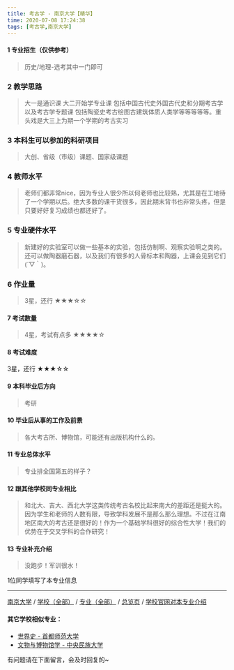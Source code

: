 ```yaml
---
title: 考古学 - 南京大学【精华】
time: 2020-07-08 17:24:38
tags: [考古学,南京大学]
---
```

#### 1 专业招生（仅供参考）  
> 历史/地理-选考其中一门即可


### 2 教学思路
> 大一是通识课 大二开始学专业课 包括中国古代史外国古代史和分期考古学以及考古学专题课 包括陶瓷史考古绘图古建筑体质人类学等等等等等。重头戏是大三上为期一个学期的考古实习


### 3 本科生可以参加的科研项目
>  大创、省级（市级）课题、国家级课题


### 4 教师水平
> 老师们都非常nice，因为专业人很少所以何老师也比较熟，尤其是在工地待了一个学期以后。绝大多数的课干货很多，因此期末背书也非常头疼，但是只要好好复习成绩也都还好了。


### 5 专业硬件水平
> 新建好的实验室可以做一些基本的实验，包括仿制啊、观察实验啊之类的。还可以做陶器磨石器，以及我们有很多的人骨标本和陶器，上课会见到它们(´▽｀)。


### 6 作业量
>3星，还行
★★★☆☆


#### 7 考试数量
>4星，考试有点多
★★★★☆


#### 8 考试难度
> 
3星，还行
★★★☆☆


#### 9 本科毕业后方向
> 考研


#### 10 毕业后从事的工作及前景
> 各大考古所、博物馆，可能还有出版机构什么的。


#### 11 专业总体水平
> 专业排全国第五的样子？


#### 12 跟其他学校同专业相比
> 和北大、吉大、西北大学这类传统考古名校比起来南大的差距还是挺大的。因为学生和老师的人数有限，导致学科发展不是那么那么理想。不过在江南地区南大的考古还是很好的！作为一个基础学科很好的综合性大学！我们的优势在于交叉学科的合作研究！


#### 13 专业补充介绍
> 没跑步！军训很水！

1位同学填写了本专业信息
***
[南京大学](https://univgo.github.io/2020/07/08/aae6858811c9) / [学校（全部）](https://univgo.github.io/2020/07/08/3efa6bcca419) / [专业（全部）](https://univgo.github.io/2020/07/08/2d4c6d3552c2) / [总览页](https://univgo.github.io/2020/07/08/445daeb4fa00) / [学校官网对本专业介绍](http://history.nju.edu.cn/list.php?fid=3)

#### 其它学校相似专业：
- [世界史 - 首都师范大学](https://univgo.github.io/2020/07/08/cce9dba656dc)
- [文物与博物馆学 - 中央民族大学](https://univgo.github.io/2020/07/08/c642ecb49b71)


有问题请在下面留言，会及时回复的~